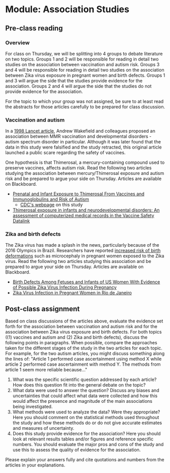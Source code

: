 # Module: Association Studies

## Pre-class reading

### Overview

For class on Thursday, we will be splitting into 4 groups to debate literature on two topics. Groups 1 and 2 will be responsible for reading in detail two studies on the association between vaccination and autism risk. Groups 3 and 4 will be responsible for reading in detail two studies on the association between Zika virus exposure in pregnant women and birth defects. Groups 1 and 3 will argue the side that the studies provide evidence for the association. Groups 2 and 4 will argue the side that the studies do not provide evidence for the association.

For the topic to which your group was not assigned, be sure to at least read the abstracts for those articles carefully to be prepared for class discussion.

### Vaccination and autism

In a [1998 Lancet article](http://www.thelancet.com/journals/lancet/article/PIIS0140-6736(97)11096-0/abstract), Andrew Wakefield and colleagues proposed an association between MMR vaccination and developmental disorders - autism spectrum disorder in particular. Although it was later found that the data in this study were falsified and the study retracted, this original article launched a public scare regarding the safety of vaccines.

One hypothesis is that Thimerosal, a mercury-containing compound used to preserve vaccines, affects autism risk. Read the following two articles studying the association between mercury/Thimerosal exposure and autism risk and be prepared to argue your side on Thursday. Articles are available on Blackboard.

- [Prenatal and Infant Exposure to Thimerosal From Vaccines and Immunoglobulins and Risk of Autism](http://pediatrics.aappublications.org/content/pediatrics/early/2010/09/13/peds.2010-0309.full.pdf)
    - [CDC's webpage](https://www.cdc.gov/vaccinesafety/concerns/thimerosal/study-risk-autism.html) on this study
- [Thimerosal exposure in infants and neurodevelopmental disorders: An assessment of computerized medical records in the Vaccine Safety Datalink](http://dx.doi.org/10.1016/j.jns.2008.04.002)

### Zika and birth defects

The Zika virus has made a splash in the news, particularly because of the 2016 Olympics in Brazil. Researchers have reported [increased risk of birth deformations](https://www.nytimes.com/2016/09/26/well/family/doctors-brace-for-zika-babies.html) such as microcephaly in pregnant women exposed to the Zika virus. Read the following two articles studying this association and be prepared to argue your side on Thursday. Articles are available on Blackboard.

- [Birth Defects Among Fetuses and Infants of US Women With Evidence of Possible Zika Virus Infection During Pregnancy](http://jamanetwork.com/journals/jama/fullarticle/2593702)
- [Zika Virus Infection in Pregnant Women in Rio de Janeiro](http://www.nejm.org/doi/full/10.1056/NEJMoa1602412)

## Post-class assignment

Based on class discussions of the articles above, evaluate the evidence set forth for the association between vaccination and autism risk and for the association between Zika virus exposure and birth defects. For both topics ((1) vaccines and autism and (2) Zika and birth defects), discuss the following points in paragraphs. When possible, compare the approaches taken for the different stages of the study in the two articles for each topic. For example, for the two autism articles, you might discuss something along the lines of: "Article 1 performed case ascertainment using method X while article 2 performed case ascertainment with method Y. The methods from article 1 seem more reliable because..."

1. What was the specific scientific question addressed by each article? How does this question fit into the general debate on the topic?
2. What data were used to answer the question? Discuss any biases and uncertainties that could affect what data were collected and how this would affect the presence and magnitude of the main associations being investigated.
3. What methods were used to analyze the data? Were they appropriate? Here you should comment on the statistical methods used throughout the study and how these methods do or do not give accurate estimates and measures of uncertainty.
4. Does this study provide evidence for the association? Here you should look at relevant results tables and/or figures and reference specific numbers. You should evaluate the major pros and cons of the study and use this to assess the quality of evidence for the association.

Please explain your answers fully and cite quotations and numbers from the articles in your explanations.